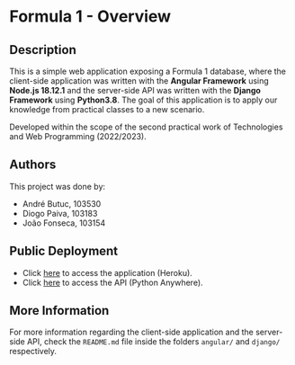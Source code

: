 # Formula 1 - Overview

## Description

This is a simple web application exposing a Formula 1 database, where the client-side
application was written with the **Angular Framework** using **Node.js 18.12.1** and
the server-side API was written with the **Django Framework** using **Python3.8**.
The goal of this application is to apply our knowledge from practical classes to a
new scenario.

Developed within the scope of the second practical work of Technologies and Web
Programming (2022/2023).

## Authors

This project was done by:

- André Butuc, 103530
- Diogo Paiva, 103183
- João Fonseca, 103154

## Public Deployment

- Click [here]() to access the application (Heroku).
- Click [here](https://joaompfonseca.pythonanywhere.com/) to access the API (Python Anywhere).

## More Information

For more information regarding the client-side application and the server-side API, check
the `README.md` file inside the folders `angular/` and `django/` respectively.
